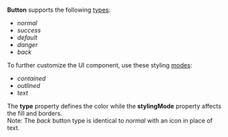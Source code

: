 **Button** supports the following [types](/Documentation/Guide/Widgets/Button/Customize_the_Appearance/):   

- *normal*    
- *success*
- *default*    
- *danger*    
- *back*    

To further customize the UI component, use these styling [modes](/Documentation/ApiReference/UI_Widgets/dxButton/Configuration/#stylingMode):    

- *contained*    
- *outlined*    
- *text*    

The **type** property defines the color while the **stylingMode** property affects the fill and borders.  
Note: The *back* button type is identical to *normal* with an icon in place of text.


